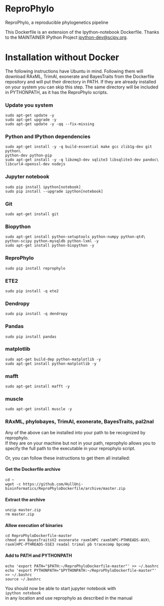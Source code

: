 ReproPhylo
========== 
ReproPhylo, a reproducible phylogenetics pipeline 
  
This Dockerfile is an extension of the Ipython-notebook Dockerfile. Thanks to the MAINTAINER IPython Project <ipython-dev@scipy.org>.  
  

Installation without Docker
==========================
The following instructions have Ubuntu in mind. Following them will download RAxML, TrimAl, exonerate and BayesTraits from the Dockerfile repository and will put their directory in PATH. If they are already installed on your system you can skip this step. The same directory will be included in PYTHONPATH, as it has the ReproPhylo scripts.

### Update you system

`sudo apt-get update -y`  
`sudo apt-get upgrade -y`  
`sudo apt-get update -y -qq --fix-missing`  

### Python and IPython dependencies
  
`sudo apt-get install -y -q build-essential make gcc zlib1g-dev git python\`  
`python-dev python-pip`  
`sudo apt-get install -y -q libzmq3-dev sqlite3 libsqlite3-dev pandoc\`   
`libcurl4-openssl-dev nodejs`  

### Jupyter notebook
`sudo pip install ipython[notebook]`  
`sudo pip install --upgrade ipython[notebook]`  

### Git

`sudo apt-get install git`  

### Biopython

`sudo apt-get install python-setuptools python-numpy python-qt4\`  
`python-scipy python-mysqldb python-lxml -y`  
`sudo apt-get install python-biopython -y` 

### ReproPhylo
`sudo pip install reprophylo` 

### ETE2

`sudo pip install -q ete2`  

### Dendropy

`sudo pip install -q dendropy`  

### Pandas

`sudo pip install pandas`  

### matplotlib

`sudo apt-get build-dep python-matplotlib -y`  
`sudo apt-get install python-matplotlib -y`  

### mafft

`sudo apt-get install mafft -y`  

### muscle

`sudo apt-get install muscle -y`  

### RAxML, phylobayes, TrimAl, exonerate, BayesTraits, pal2nal

Any of the above can be installed into your path to be recognized by reprophylo.  
If they are on your machine but not in your path, reprophylo allows you to specify 
the full path to the executable in your reprophylo script. 
    
Or, you can follow these instructions to get them all installed:

#### Get the Dockerfile archive
`cd ~`  
`wget -c https://github.com/HullUni-bioinformatics/ReproPhyloDockerfile/archive/master.zip`  

#### Extract the archive
`unzip master.zip`  
`rm master.zip`  

#### Allow execution of binaries
`cd ReproPhyloDockerfile-master`  
`chmod a+x BayesTraitsV2 exonerate raxmlHPC raxmlHPC-PTHREADS-AVX\`  
`raxmlHPC-PTHREADS-SSE3 readal trimal pb tracecomp bpcomp`  

#### Add to PATH and PYTHONPATH

`echo 'export PATH="$PATH:~/ReproPhyloDockerfile-master"' >> ~/.bashrc`  
`echo 'export PYTHONPATH="$PYTHONPATH:~/ReproPhyloDockerfile-master"' >> ~/.bashrc`  
`source ~/.bashrc`   

You should now be able to start jupyter notebook with   
`ipython notebook`  
in any location and use reprophylo as described in the manual  
